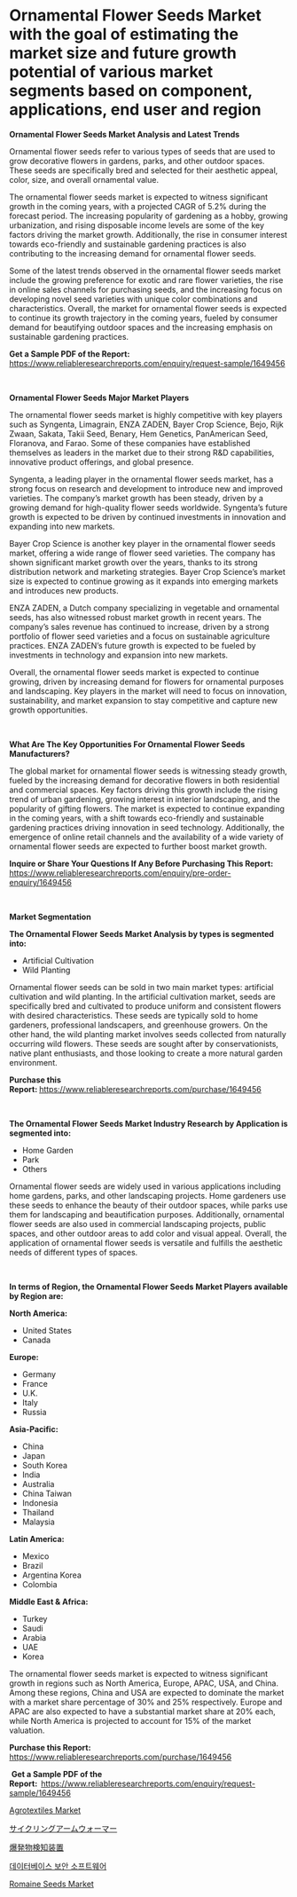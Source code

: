 <p><h1>Ornamental Flower Seeds Market with the goal of estimating the market size and future growth potential of various market segments based on component, applications, end user and region</h1></p><p><strong>Ornamental Flower Seeds Market Analysis and Latest Trends</strong></p>
<p><p>Ornamental flower seeds refer to various types of seeds that are used to grow decorative flowers in gardens, parks, and other outdoor spaces. These seeds are specifically bred and selected for their aesthetic appeal, color, size, and overall ornamental value.</p><p>The ornamental flower seeds market is expected to witness significant growth in the coming years, with a projected CAGR of 5.2% during the forecast period. The increasing popularity of gardening as a hobby, growing urbanization, and rising disposable income levels are some of the key factors driving the market growth. Additionally, the rise in consumer interest towards eco-friendly and sustainable gardening practices is also contributing to the increasing demand for ornamental flower seeds.</p><p>Some of the latest trends observed in the ornamental flower seeds market include the growing preference for exotic and rare flower varieties, the rise in online sales channels for purchasing seeds, and the increasing focus on developing novel seed varieties with unique color combinations and characteristics. Overall, the market for ornamental flower seeds is expected to continue its growth trajectory in the coming years, fueled by consumer demand for beautifying outdoor spaces and the increasing emphasis on sustainable gardening practices.</p></p>
<p><strong>Get a Sample PDF of the Report:&nbsp;</strong> <a href="https://www.reliableresearchreports.com/enquiry/request-sample/1649456">https://www.reliableresearchreports.com/enquiry/request-sample/1649456</a></p>
<p>&nbsp;</p>
<p><strong>Ornamental Flower Seeds Major Market Players</strong></p>
<p><p>The ornamental flower seeds market is highly competitive with key players such as Syngenta, Limagrain, ENZA ZADEN, Bayer Crop Science, Bejo, Rijk Zwaan, Sakata, Takii Seed, Benary, Hem Genetics, PanAmerican Seed, Floranova, and Farao. Some of these companies have established themselves as leaders in the market due to their strong R&D capabilities, innovative product offerings, and global presence.</p><p>Syngenta, a leading player in the ornamental flower seeds market, has a strong focus on research and development to introduce new and improved varieties. The company’s market growth has been steady, driven by a growing demand for high-quality flower seeds worldwide. Syngenta’s future growth is expected to be driven by continued investments in innovation and expanding into new markets.</p><p>Bayer Crop Science is another key player in the ornamental flower seeds market, offering a wide range of flower seed varieties. The company has shown significant market growth over the years, thanks to its strong distribution network and marketing strategies. Bayer Crop Science’s market size is expected to continue growing as it expands into emerging markets and introduces new products.</p><p>ENZA ZADEN, a Dutch company specializing in vegetable and ornamental seeds, has also witnessed robust market growth in recent years. The company’s sales revenue has continued to increase, driven by a strong portfolio of flower seed varieties and a focus on sustainable agriculture practices. ENZA ZADEN’s future growth is expected to be fueled by investments in technology and expansion into new markets.</p><p>Overall, the ornamental flower seeds market is expected to continue growing, driven by increasing demand for flowers for ornamental purposes and landscaping. Key players in the market will need to focus on innovation, sustainability, and market expansion to stay competitive and capture new growth opportunities.</p></p>
<p>&nbsp;</p>
<p><strong>What Are The Key Opportunities For Ornamental Flower Seeds Manufacturers?</strong></p>
<p><p>The global market for ornamental flower seeds is witnessing steady growth, fueled by the increasing demand for decorative flowers in both residential and commercial spaces. Key factors driving this growth include the rising trend of urban gardening, growing interest in interior landscaping, and the popularity of gifting flowers. The market is expected to continue expanding in the coming years, with a shift towards eco-friendly and sustainable gardening practices driving innovation in seed technology. Additionally, the emergence of online retail channels and the availability of a wide variety of ornamental flower seeds are expected to further boost market growth.</p></p>
<p><strong>Inquire or Share Your Questions If Any Before Purchasing This Report:</strong> <a href="https://www.reliableresearchreports.com/enquiry/pre-order-enquiry/1649456">https://www.reliableresearchreports.com/enquiry/pre-order-enquiry/1649456</a></p>
<p>&nbsp;</p>
<p><strong>Market Segmentation</strong></p>
<p><strong>The Ornamental Flower Seeds Market Analysis by types is segmented into:</strong></p>
<p><ul><li>Artificial Cultivation</li><li>Wild Planting</li></ul></p>
<p><p>Ornamental flower seeds can be sold in two main market types: artificial cultivation and wild planting. In the artificial cultivation market, seeds are specifically bred and cultivated to produce uniform and consistent flowers with desired characteristics. These seeds are typically sold to home gardeners, professional landscapers, and greenhouse growers. On the other hand, the wild planting market involves seeds collected from naturally occurring wild flowers. These seeds are sought after by conservationists, native plant enthusiasts, and those looking to create a more natural garden environment.</p></p>
<p><strong>Purchase this Report:&nbsp;</strong><a href="https://www.reliableresearchreports.com/purchase/1649456">https://www.reliableresearchreports.com/purchase/1649456</a></p>
<p>&nbsp;</p>
<p><strong>The Ornamental Flower Seeds Market Industry Research by Application is segmented into:</strong></p>
<p><ul><li>Home Garden</li><li>Park</li><li>Others</li></ul></p>
<p><p>Ornamental flower seeds are widely used in various applications including home gardens, parks, and other landscaping projects. Home gardeners use these seeds to enhance the beauty of their outdoor spaces, while parks use them for landscaping and beautification purposes. Additionally, ornamental flower seeds are also used in commercial landscaping projects, public spaces, and other outdoor areas to add color and visual appeal. Overall, the application of ornamental flower seeds is versatile and fulfills the aesthetic needs of different types of spaces.</p></p>
<p>&nbsp;</p>
<p><strong>In terms of Region, the Ornamental Flower Seeds Market Players available by Region are:</strong></p>
<p>
    <p> <strong> North America: </strong>
        <ul>
            <li>United States</li>
            <li>Canada</li>
        </ul>
        </p> 
    <p> <strong> Europe: </strong>
        <ul>
            <li>Germany</li>
            <li>France</li>
            <li>U.K.</li>
            <li>Italy</li>
            <li>Russia</li>
        </ul>
        </p> 
    <p> <strong> Asia-Pacific: </strong>
        <ul>
            <li>China</li>
            <li>Japan</li>
            <li>South Korea</li>
            <li>India</li>
            <li>Australia</li>
            <li>China Taiwan</li>
            <li>Indonesia</li>
            <li>Thailand</li>
            <li>Malaysia</li>
        </ul>
        </p> 
    <p> <strong> Latin America: </strong>
        <ul>
            <li>Mexico</li>
            <li>Brazil</li>
            <li>Argentina Korea</li>
            <li>Colombia</li>
        </ul>
        </p> 
    <p> <strong> Middle East & Africa: </strong>
        <ul>
            <li>Turkey</li>
            <li>Saudi</li>
            <li>Arabia</li>
            <li>UAE</li>
            <li>Korea</li>
        </ul>
    </p>
    </p>
<p><p>The ornamental flower seeds market is expected to witness significant growth in regions such as North America, Europe, APAC, USA, and China. Among these regions, China and USA are expected to dominate the market with a market share percentage of 30% and 25% respectively. Europe and APAC are also expected to have a substantial market share at 20% each, while North America is projected to account for 15% of the market valuation.</p></p>
<p><strong>Purchase this Report: </strong><a href="https://www.reliableresearchreports.com/purchase/1649456">https://www.reliableresearchreports.com/purchase/1649456</a></p>
<p>&nbsp;<strong>Get a Sample PDF of the Report:&nbsp;&nbsp;</strong><a href="https://www.reliableresearchreports.com/enquiry/request-sample/1649456">https://www.reliableresearchreports.com/enquiry/request-sample/1649456</a></p>
<p><strong></strong></p>
<p><p><a href="https://github.com/changoleonlaverguenzanoexiste/Market-Research-Report-List-2/blob/main/agrotextiles-market.md">Agrotextiles Market</a></p><p><a href="https://medium.com/@leilaniwyman2021/%E8%87%AA%E8%BB%A2%E8%BB%8A%E7%94%A8%E3%82%A2%E3%83%BC%E3%83%A0%E3%82%A6%E3%82%A9%E3%83%BC%E3%83%9E%E3%83%BC%E3%81%AE%E5%B8%82%E5%A0%B4%E5%B1%95%E6%9C%9B-%E6%A5%AD%E7%95%8C%E6%A6%82%E8%A6%81%E3%81%A8%E4%BA%88%E6%B8%AC-2024%E5%B9%B4%E3%81%8B%E3%82%892031%E5%B9%B4-7146fcaacf1e">サイクリングアームウォーマー</a></p><p><a href="https://medium.com/@leilaniwyman2021/%E7%88%86%E7%99%BA%E7%89%A9%E6%A4%9C%E7%9F%A5%E8%A3%85%E7%BD%AE%E5%B8%82%E5%A0%B4%E3%81%AE%E3%82%B7%E3%82%A7%E3%82%A2%E3%81%AE%E9%80%B2%E5%8C%96%E3%81%A8%E5%B8%82%E5%A0%B4%E6%88%90%E9%95%B7%E3%81%AE%E3%83%88%E3%83%AC%E3%83%B3%E3%83%892024%E5%B9%B4%E3%81%8B%E3%82%892031%E5%B9%B4%E3%81%BE%E3%81%A7-2ffe2ed87ec9">爆発物検知装置</a></p><p><a href="https://medium.com/@sdc11954/%EB%8D%B0%EC%9D%B4%ED%84%B0%EB%B2%A0%EC%9D%B4%EC%8A%A4-%EB%B3%B4%EC%95%88-%EC%86%8C%ED%94%84%ED%8A%B8%EC%9B%A8%EC%96%B4-%EC%8B%9C%EC%9E%A5-%EC%A0%84%EB%A7%9D-%EC%8B%9C%EC%9E%A5-%EB%8F%99%ED%96%A5-%EC%84%B1%EC%9E%A5-2024%EB%85%84%EB%B6%80%ED%84%B0-2031%EB%85%84%EA%B9%8C%EC%A7%80-%EC%98%88%EC%B8%A1-9d89a8b28b44">데이터베이스 보안 소프트웨어</a></p><p><a href="https://github.com/dimitrishawkinswaynenp91rgz/Market-Research-Report-List-1/blob/main/romaine-seeds-market.md">Romaine Seeds Market</a></p></p>